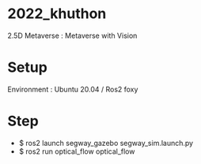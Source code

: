 # 2022_khuthon
2.5D Metaverse : Metaverse with Vision

# Setup
Environment : Ubuntu 20.04 / Ros2 foxy

# Step
- $ ros2 launch segway_gazebo segway_sim.launch.py
- $ ros2 run optical_flow optical_flow
